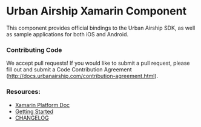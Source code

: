 # Urban Airship Xamarin Component

This component provides official bindings to the Urban Airship SDK, as well as sample applications for both iOS and Android.

### Contributing Code
We accept pull requests! If you would like to submit a pull request, please fill out and submit a
Code Contribution Agreement (http://docs.urbanairship.com/contribution-agreement.html).

### Resources:
 - [Xamarin Platform Doc](http://docs.urbanairship.com/platform/xamarin.html)
 - [Getting Started](component/GettingStarted.md)
 - [CHANGELOG](component/Details.md)
